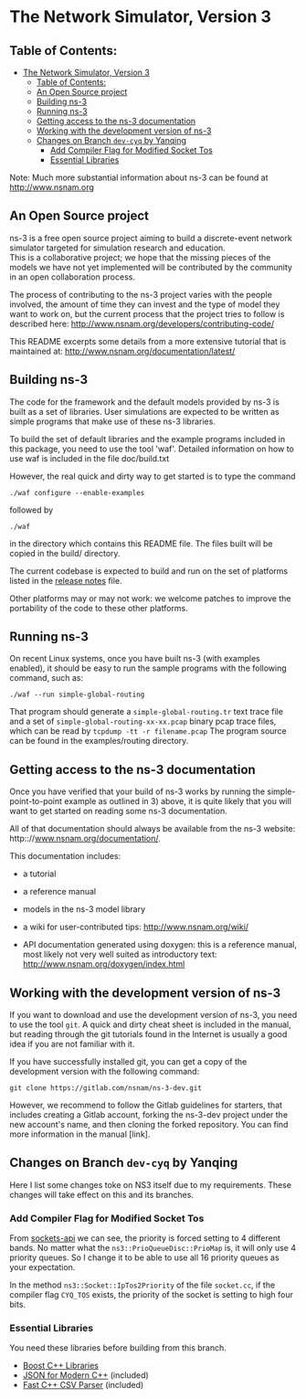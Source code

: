 
The Network Simulator, Version 3
================================

## Table of Contents:

- [The Network Simulator, Version 3](#the-network-simulator-version-3)
  - [Table of Contents:](#table-of-contents)
  - [An Open Source project](#an-open-source-project)
  - [Building ns-3](#building-ns-3)
  - [Running ns-3](#running-ns-3)
  - [Getting access to the ns-3 documentation](#getting-access-to-the-ns-3-documentation)
  - [Working with the development version of ns-3](#working-with-the-development-version-of-ns-3)
  - [Changes on Branch `dev-cyq` by Yanqing](#changes-on-branch-dev-cyq-by-yanqing)
    - [Add Compiler Flag for Modified Socket Tos](#add-compiler-flag-for-modified-socket-tos)
    - [Essential Libraries](#essential-libraries)

Note:  Much more substantial information about ns-3 can be found at
http://www.nsnam.org

## An Open Source project

ns-3 is a free open source project aiming to build a discrete-event
network simulator targeted for simulation research and education.   
This is a collaborative project; we hope that
the missing pieces of the models we have not yet implemented
will be contributed by the community in an open collaboration
process.

The process of contributing to the ns-3 project varies with
the people involved, the amount of time they can invest
and the type of model they want to work on, but the current
process that the project tries to follow is described here:
http://www.nsnam.org/developers/contributing-code/

This README excerpts some details from a more extensive
tutorial that is maintained at:
http://www.nsnam.org/documentation/latest/

## Building ns-3

The code for the framework and the default models provided
by ns-3 is built as a set of libraries. User simulations
are expected to be written as simple programs that make
use of these ns-3 libraries.

To build the set of default libraries and the example
programs included in this package, you need to use the
tool 'waf'. Detailed information on how to use waf is
included in the file doc/build.txt

However, the real quick and dirty way to get started is to
type the command
```shell
./waf configure --enable-examples
```

followed by

```shell
./waf
```

in the directory which contains this README file. The files
built will be copied in the build/ directory.

The current codebase is expected to build and run on the
set of platforms listed in the [release notes](RELEASE_NOTES)
file.

Other platforms may or may not work: we welcome patches to
improve the portability of the code to these other platforms.

## Running ns-3

On recent Linux systems, once you have built ns-3 (with examples
enabled), it should be easy to run the sample programs with the
following command, such as:

```shell
./waf --run simple-global-routing
```

That program should generate a `simple-global-routing.tr` text
trace file and a set of `simple-global-routing-xx-xx.pcap` binary
pcap trace files, which can be read by `tcpdump -tt -r filename.pcap`
The program source can be found in the examples/routing directory.

## Getting access to the ns-3 documentation

Once you have verified that your build of ns-3 works by running
the simple-point-to-point example as outlined in 3) above, it is
quite likely that you will want to get started on reading
some ns-3 documentation.

All of that documentation should always be available from
the ns-3 website: http:://www.nsnam.org/documentation/.

This documentation includes:

  - a tutorial

  - a reference manual

  - models in the ns-3 model library

  - a wiki for user-contributed tips: http://www.nsnam.org/wiki/

  - API documentation generated using doxygen: this is
    a reference manual, most likely not very well suited
    as introductory text:
    http://www.nsnam.org/doxygen/index.html

## Working with the development version of ns-3

If you want to download and use the development version of ns-3, you
need to use the tool `git`. A quick and dirty cheat sheet is included
in the manual, but reading through the git
tutorials found in the Internet is usually a good idea if you are not
familiar with it.

If you have successfully installed git, you can get
a copy of the development version with the following command:
```shell
git clone https://gitlab.com/nsnam/ns-3-dev.git
```

However, we recommend to follow the Gitlab guidelines for starters,
that includes creating a Gitlab account, forking the ns-3-dev project
under the new account's name, and then cloning the forked repository.
You can find more information in the manual [link].

## Changes on Branch `dev-cyq` by Yanqing

Here I list some changes toke on NS3 itself due to my requirements.
These changes will take effect on this and its branches.

### Add Compiler Flag for Modified Socket Tos

From [sockets-api](https://www.nsnam.org/docs/release/3.30/models/html/sockets-api.html#priority)
we can see, the priority is forced setting to 4 different bands.
No matter what the `ns3::PrioQueueDisc::PrioMap` is,
it will only use 4 priority queues.
So I change it to be able to use all 16 priority queues as your expectation.

In the method `ns3::Socket::IpTos2Priority` of the file `socket.cc`,
if the compiler flag `CYQ_TOS` exists,
the priority of the socket is setting to high four bits.

### Essential Libraries

You need these libraries before building from this branch.

- [Boost C++ Libraries](https://www.boost.org/)
- [JSON for Modern C++](https://github.com/nlohmann/json) (included)
- [Fast C++ CSV Parser](https://github.com/ben-strasser/fast-cpp-csv-parser) (included)
